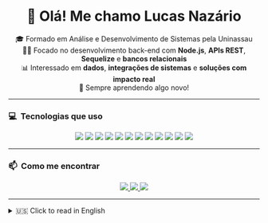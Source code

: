 <h1 align="center">👋 Olá! Me chamo Lucas Nazário</h1>

<p align="center">
🎓 Formado em Análise e Desenvolvimento de Sistemas pela Uninassau  
<br>👨‍💻 Focado no desenvolvimento back-end com <strong>Node.js</strong>, <strong>APIs REST</strong>, <strong>Sequelize</strong> e <strong>bancos relacionais</strong>  
<br>📊 Interessado em <strong>dados</strong>, <strong>integrações de sistemas</strong> e <strong>soluções com impacto real</strong>  
<br>🚀 Sempre aprendendo algo novo!
</p>

---

### 💻 &nbsp;Tecnologias que uso

<div align="center">
  
  <!-- Linha 1 -->
  <img src="https://img.shields.io/badge/JavaScript-black?style=flat-square&logo=javascript" />
  <img src="https://img.shields.io/badge/TypeScript-black?style=flat-square&logo=typescript" />
  <img src="https://img.shields.io/badge/Node.js-black?style=flat-square&logo=node.js" />
  <img src="https://img.shields.io/badge/Express-black?style=flat-square&logo=express" />
  <img src="https://img.shields.io/badge/Sequelize-black?style=flat-square&logo=sequelize" />
  
  <!-- Linha 2 -->
  <img src="https://img.shields.io/badge/MySQL-black?style=flat-square&logo=mysql" />
  <img src="https://img.shields.io/badge/Docker-black?style=flat-square&logo=docker" />
  <img src="https://img.shields.io/badge/React-black?style=flat-square&logo=react" />
  <img src="https://img.shields.io/badge/React%20Native-black?style=flat-square&logo=react" />
  <img src="https://img.shields.io/badge/Python-black?style=flat-square&logo=python" />
  
  <!-- Linha 3 -->
  <img src="https://img.shields.io/badge/HTML5-black?style=flat-square&logo=html5" />
  <img src="https://img.shields.io/badge/CSS3-black?style=flat-square&logo=css3" />
  
</div>

---

### 📫 &nbsp;Como me encontrar

<p align="center">
  <a href="mailto:lucasnazario.tech@gmail.com">
    <img src="https://img.shields.io/badge/Gmail-red?style=for-the-badge&logo=gmail&logoColor=white" />
  </a>
  <a href="https://www.linkedin.com/in/lucas-naz%C3%A1rio-80b02a289/" target="_blank">
    <img src="https://img.shields.io/badge/LinkedIn-blue?style=for-the-badge&logo=linkedin&logoColor=white" />
  </a>
  <a href="https://www.instagram.com/nazaaccount/" target="_blank">
    <img src="https://img.shields.io/badge/Instagram-E4405F?style=for-the-badge&logo=instagram&logoColor=white" />
  </a>
</p>

---

<details>
  <summary>🇺🇸 Click to read in English</summary>

<h2 align="center">Hello! I'm Lucas Nazário 👋</h2>

<p align="center">
🎓 Graduated in Systems Analysis and Development at Uninassau  
<br>👨‍💻 Focused on back-end development with <strong>Node.js</strong>, <strong>REST APIs</strong>, <strong>Sequelize</strong>, and <strong>relational databases</strong>  
<br>📊 Passionate about <strong>data</strong>, <strong>system integration</strong>, and <strong>solutions that make a difference</strong>  
<br>🚀 Always learning something new!
</p>

### 💻 &nbsp;Technologies I use

<div align="center">

  <img src="https://img.shields.io/badge/JavaScript-black?style=flat-square&logo=javascript" />
  <img src="https://img.shields.io/badge/TypeScript-black?style=flat-square&logo=typescript" />
  <img src="https://img.shields.io/badge/Node.js-black?style=flat-square&logo=node.js" />
  <img src="https://img.shields.io/badge/Express-black?style=flat-square&logo=express" />
  <img src="https://img.shields.io/badge/Sequelize-black?style=flat-square&logo=sequelize" />
  <img src="https://img.shields.io/badge/MySQL-black?style=flat-square&logo=mysql" />
  <img src="https://img.shields.io/badge/Docker-black?style=flat-square&logo=docker" />
  <img src="https://img.shields.io/badge/React-black?style=flat-square&logo=react" />
  <img src="https://img.shields.io/badge/React%20Native-black?style=flat-square&logo=react" />
  <img src="https://img.shields.io/badge/Python-black?style=flat-square&logo=python" />
  <img src="https://img.shields.io/badge/HTML5-black?style=flat-square&logo=html5" />
  <img src="https://img.shields.io/badge/CSS3-black?style=flat-square&logo=css3" />

</div>

### 📫 &nbsp;How to reach me

<p align="center">
  <a href="mailto:lucasnazario.tech@gmail.com">
    <img src="https://img.shields.io/badge/Gmail-red?style=for-the-badge&logo=gmail&logoColor=white" />
  </a>
  <a href="https://www.linkedin.com/in/lucas-naz%C3%A1rio-80b02a289/" target="_blank">
    <img src="https://img.shields.io/badge/LinkedIn-blue?style=for-the-badge&logo=linkedin&logoColor=white" />
  </a>
  <a href="[https://instagram.com/nazaccount](https://www.instagram.com/nazaaccount/)" target="_blank">
    <img src="https://img.shields.io/badge/Instagram-E4405F?style=for-the-badge&logo=instagram&logoColor=white" />
  </a>
</p>

</details>
